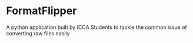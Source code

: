 # FormatFlipper
A python application built by ICCA Students to tackle the common issue of converting raw files easily
